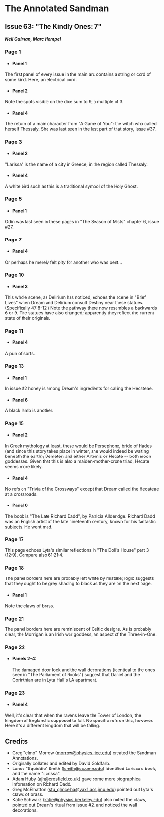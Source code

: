 # The Annotated Sandman

## Issue 63: "The Kindly Ones: 7"

##### Neil Gaiman, Marc Hempel

### Page 1

- #### Panel 1

The first panel of every issue in the main arc contains a string or cord of some kind. Here, an electrical cord.

- #### Panel 2

Note the spots visible on the dice sum to 9, a multiple of 3.

- #### Panel 4

The return of a main character from "A Game of You": the witch who called herself Thessaly. She was last seen in the last part of that story, issue #37.

### Page 3

- #### Panel 2

"Larissa" is the name of a city in Greece, in the region called Thessaly.

- #### Panel 4

A white bird such as this is a traditional symbol of the Holy Ghost.

### Page 5

- #### Panel 1

Odin was last seen in these pages in "The Season of Mists" chapter 6, issue #27.

### Page 7

- #### Panel 4

Or perhaps he merely felt pity for another who was pent...

### Page 10

- #### Panel 3

This whole scene, as Delirium has noticed, echoes the scene in "Brief Lives" when Dream and Delirium consult Destiny near these statues. (Specifically 47:8-12.) Note the pathway there now resembles a backwards 6 or 9. The statues have also changed; apparently they reflect the current state of their originals.

### Page 11

- #### Panel 4

A pun of sorts.

### Page 13

- #### Panel 1

In issue #2 honey is among Dream's ingredients for calling the Hecateae.

- #### Panel 6

A black lamb is another.

### Page 15

- #### Panel 2

In Greek mythology at least, these would be Persephone, bride of Hades (and since this story takes place in winter, she would indeed be waiting beneath the earth); Demeter; and either Artemis or Hecate -- both moon goddesses. Given that this is also a maiden-mother-crone triad, Hecate seems more likely.

- #### Panel 4

No refs on "Trivia of the Crossways" except that Dream called the Hecateae at a crossroads.

- #### Panel 6

The book is "The Late Richard Dadd", by Patricia Allderidge. Richard Dadd was an English artist of the late nineteenth century, known for his fantastic subjects. He went mad.

### Page 17

This page echoes Lyta's similar reflections in "The Doll's House" part 3 (12:9). Compare also 61:21:4.

### Page 18

The panel borders here are probably left white by mistake; logic suggests that they ought to be grey shading to black as they are on the next page.

- #### Panel 1

Note the claws of brass.

### Page 21

The panel borders here are reminiscent of Celtic designs. As is probably clear, the Morrigan is an Irish war goddess, an aspect of the Three-in-One.

### Page 22

- #### Panels 2-4:
  The damaged door lock and the wall decorations (identical to the ones seen in "The Parliament of Rooks") suggest that Daniel and the Corinthian are in Lyta Hall's LA apartment.

### Page 23

- #### Panel 4

Well, it's clear that when the ravens leave the Tower of London, the kingdom of England is supposed to fall. No specific refs on this, however. Here it's a different kingdom that will be falling.

## Credits

- Greg "elmo" Morrow (morrow@physics.rice.edu) created the Sandman Annotations.
- Originally collated and edited by David Goldfarb.
- Lance "Squiddie" Smith (lsmith@cs.umn.edu) identified Larissa's book, and the name "Larissa".
- Adam Huby (ajh@crosfield.co.uk) gave some more biographical information on Richard Dadd.
- Greg McElhatton (stu_glmcelha@vax1.acs.jmu.edu) pointed out Lyta's claws of brass.
- Katie Schwarz (katie@physics.berkeley.edu) also noted the claws, pointed out Dream's ritual from issue #2, and noticed the wall decorations.
